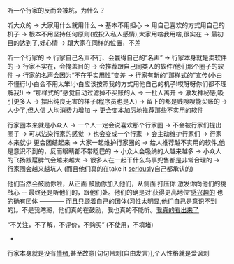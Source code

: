 
听一个行家的反而会被坑，为什么？

听大众的 -> 大家用什么就用什么 -> 基本不用担心 -> 用自己喜欢的方式用自己的机子 -> 根本不用坚持任何原则(或投入私人感情),大家用啥我用啥,很实在 -> 最初目的达到了,好心情 -> 跟大家在同样的位置，不差

听一个行家的 -> 行家自己名声不行、会赢得自己的“名声” -> 行家本身就是卖软件的 -> 行家不实在，会掩盖目的 -> 会推荐跟自己同类人的软件/他们那个圈子的软件 -> 行家的名声会因为“不在乎实用性”变差 -> 行家有新的“那样式的”宣传(小白不懂行!小白会不用太笨!小白应该按照我的方式用他自己的机子!哎呀呀你们都不理解我!) -> “那样式的”感觉自动过滤掉不买账的人 -> 一批人离开 -> 激发神秘感,吸引更多人 -> 摆出纯良无害的样子(程序员也是人) -> 留下的都是贱嗖嗖能买账的 -> 人少了,但人信 人均消费力增加 -> 更会[变本加厉](https://twitter.com/Poetical_Lipz/status/862297090914955264)地推荐那些不实用的软件

行家圈本来就是小众人 -> 一个人一定会说喜欢那个行家圈 -> 不会被行家们提出圈子 -> 可以沾染行家的感觉 -> 也会变成一个行家 -> 会主动维护行家们 -> 行家本来就少 更会团结起来 -> 大家一起维护行家圈的 -> 给人推荐越不实用的软件,他是意识不到的，反而眼睛都不带眨巴的 -> 小众人会吸纳的人越来越多 -> 小众人的飞扬跋扈脾气会越来越大 -> 很多人在一起干什么鸟事兜售都是非常合理的 -> 行家圈会越来越坑人 (而且他们真的在take it [seriously](https://twitter.com/kourtneykardash/status/858896451803336705)自己都承认的)


他们当然会鼓励你啦，从正面 鼓励你加入他们，从侧面 打压你 激发你向他们的挑战心 -- 最终还是听他们的，跟他们处。他们的确是对‘获得更高地位’[感兴趣的](http://blog.donews.com/keso/) 也的确有团体 ———— 而且只顾着自己的团体(习性太明显,他们自己是意识不到的)。不是我瞎掰，他们真的在鼓励，我也真的不能听。[我真的看出来了](https://github.com/7900ms/000nottheater_deserted_systemsoftware/tree/master/small)


“不关注，不了解，不评价，不购买” (不使用，不填堵)

-

行家本身就是没有[情绪](https://github.com/7900ms/000nottheater_deserted_systemlibrary/tree/master/small),甚至故意[句句带刺(自由发言)],个人性格就是爱讽刺
